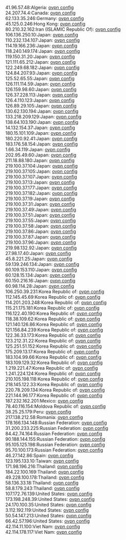41.96.57.48:Algeria: [ovpn config](vpn/41_96_57_48.ovpn)  
24.207.74.4:Canada: [ovpn config](vpn/24_207_74_4.ovpn)  
62.133.35.246:Germany: [ovpn config](vpn/62_133_35_246.ovpn)  
45.125.0.246:Hong Kong: [ovpn config](vpn/45_125_0_246.ovpn)  
80.210.32.162:Iran (ISLAMIC Republic Of): [ovpn config](vpn/80_210_32_162.ovpn)  
106.136.250.10:Japan: [ovpn config](vpn/106_136_250_10.ovpn)  
110.232.134.107:Japan: [ovpn config](vpn/110_232_134_107.ovpn)  
114.19.166.236:Japan: [ovpn config](vpn/114_19_166_236.ovpn)  
118.240.149.174:Japan: [ovpn config](vpn/118_240_149_174.ovpn)  
119.150.31.20:Japan: [ovpn config](vpn/119_150_31_20.ovpn)  
121.111.65.212:Japan: [ovpn config](vpn/121_111_65_212.ovpn)  
122.249.68.182:Japan: [ovpn config](vpn/122_249_68_182.ovpn)  
124.84.207.93:Japan: [ovpn config](vpn/124_84_207_93.ovpn)  
125.52.65.55:Japan: [ovpn config](vpn/125_52_65_55.ovpn)  
126.111.114.59:Japan: [ovpn config](vpn/126_111_114_59.ovpn)  
126.159.98.60:Japan: [ovpn config](vpn/126_159_98_60.ovpn)  
126.37.228.113:Japan: [ovpn config](vpn/126_37_228_113.ovpn)  
126.4.110.123:Japan: [ovpn config](vpn/126_4_110_123.ovpn)  
126.89.29.105:Japan: [ovpn config](vpn/126_89_29_105.ovpn)  
130.62.130.194:Japan: [ovpn config](vpn/130_62_130_194.ovpn)  
133.218.209.129:Japan: [ovpn config](vpn/133_218_209_129.ovpn)  
138.64.103.190:Japan: [ovpn config](vpn/138_64_103_190.ovpn)  
14.132.154.37:Japan: [ovpn config](vpn/14_132_154_37.ovpn)  
180.15.101.109:Japan: [ovpn config](vpn/180_15_101_109.ovpn)  
180.220.92.41:Japan: [ovpn config](vpn/180_220_92_41.ovpn)  
183.176.58.154:Japan: [ovpn config](vpn/183_176_58_154.ovpn)  
1.66.34.119:Japan: [ovpn config](vpn/1_66_34_119.ovpn)  
202.95.49.60:Japan: [ovpn config](vpn/202_95_49_60.ovpn)  
211.18.88.180:Japan: [ovpn config](vpn/211_18_88_180.ovpn)  
219.100.37.104:Japan: [ovpn config](vpn/219_100_37_104.ovpn)  
219.100.37.105:Japan: [ovpn config](vpn/219_100_37_105.ovpn)  
219.100.37.107:Japan: [ovpn config](vpn/219_100_37_107.ovpn)  
219.100.37.13:Japan: [ovpn config](vpn/219_100_37_13.ovpn)  
219.100.37.177:Japan: [ovpn config](vpn/219_100_37_177.ovpn)  
219.100.37.182:Japan: [ovpn config](vpn/219_100_37_182.ovpn)  
219.100.37.19:Japan: [ovpn config](vpn/219_100_37_19.ovpn)  
219.100.37.31:Japan: [ovpn config](vpn/219_100_37_31.ovpn)  
219.100.37.49:Japan: [ovpn config](vpn/219_100_37_49.ovpn)  
219.100.37.51:Japan: [ovpn config](vpn/219_100_37_51.ovpn)  
219.100.37.55:Japan: [ovpn config](vpn/219_100_37_55.ovpn)  
219.100.37.58:Japan: [ovpn config](vpn/219_100_37_58.ovpn)  
219.100.37.86:Japan: [ovpn config](vpn/219_100_37_86.ovpn)  
219.100.37.87:Japan: [ovpn config](vpn/219_100_37_87.ovpn)  
219.100.37.96:Japan: [ovpn config](vpn/219_100_37_96.ovpn)  
219.98.132.92:Japan: [ovpn config](vpn/219_98_132_92.ovpn)  
27.98.17.40:Japan: [ovpn config](vpn/27_98_17_40.ovpn)  
45.8.221.25:Japan: [ovpn config](vpn/45_8_221_25.ovpn)  
59.139.246.134:Japan: [ovpn config](vpn/59_139_246_134.ovpn)  
60.109.153.110:Japan: [ovpn config](vpn/60_109_153_110.ovpn)  
60.128.15.134:Japan: [ovpn config](vpn/60_128_15_134.ovpn)  
60.150.216.16:Japan: [ovpn config](vpn/60_150_216_16.ovpn)  
60.98.114.28:Japan: [ovpn config](vpn/60_98_114_28.ovpn)  
106.250.39.231:Korea Republic of: [ovpn config](vpn/106_250_39_231.ovpn)  
112.145.45.69:Korea Republic of: [ovpn config](vpn/112_145_45_69.ovpn)  
114.201.203.248:Korea Republic of: [ovpn config](vpn/114_201_203_248.ovpn)  
115.21.175.181:Korea Republic of: [ovpn config](vpn/115_21_175_181.ovpn)  
116.122.40.190:Korea Republic of: [ovpn config](vpn/116_122_40_190.ovpn)  
118.38.109.62:Korea Republic of: [ovpn config](vpn/118_38_109_62.ovpn)  
121.140.126.86:Korea Republic of: [ovpn config](vpn/121_140_126_86.ovpn)  
121.156.84.239:Korea Republic of: [ovpn config](vpn/121_156_84_239.ovpn)  
122.36.33.173:Korea Republic of: [ovpn config](vpn/122_36_33_173.ovpn)  
123.212.31.22:Korea Republic of: [ovpn config](vpn/123_212_31_22.ovpn)  
125.251.51.152:Korea Republic of: [ovpn config](vpn/125_251_51_152.ovpn)  
175.209.13.17:Korea Republic of: [ovpn config](vpn/175_209_13_17.ovpn)  
183.104.99.66:Korea Republic of: [ovpn config](vpn/183_104_99_66.ovpn)  
183.109.129.32:Korea Republic of: [ovpn config](vpn/183_109_129_32.ovpn)  
1.219.221.47:Korea Republic of: [ovpn config](vpn/1_219_221_47.ovpn)  
1.241.224.124:Korea Republic of: [ovpn config](vpn/1_241_224_124.ovpn)  
210.105.198.118:Korea Republic of: [ovpn config](vpn/210_105_198_118.ovpn)  
218.145.122.33:Korea Republic of: [ovpn config](vpn/218_145_122_33.ovpn)  
220.78.209.134:Korea Republic of: [ovpn config](vpn/220_78_209_134.ovpn)  
221.144.96.177:Korea Republic of: [ovpn config](vpn/221_144_96_177.ovpn)  
187.232.162.201:Mexico: [ovpn config](vpn/187_232_162_201.ovpn)  
78.40.116.154:Moldova Republic of: [ovpn config](vpn/78_40_116_154.ovpn)  
38.25.25.179:Peru: [ovpn config](vpn/38_25_25_179.ovpn)  
217.138.212.58:Romania: [ovpn config](vpn/217_138_212_58.ovpn)  
178.166.134.148:Russian Federation: [ovpn config](vpn/178_166_134_148.ovpn)  
31.200.233.225:Russian Federation: [ovpn config](vpn/31_200_233_225.ovpn)  
84.42.74.164:Russian Federation: [ovpn config](vpn/84_42_74_164.ovpn)  
90.188.144.155:Russian Federation: [ovpn config](vpn/90_188_144_155.ovpn)  
95.105.125.198:Russian Federation: [ovpn config](vpn/95_105_125_198.ovpn)  
95.70.100.173:Russian Federation: [ovpn config](vpn/95_70_100_173.ovpn)  
46.27.142.86:Spain: [ovpn config](vpn/46_27_142_86.ovpn)  
123.195.133.10:Taiwan: [ovpn config](vpn/123_195_133_10.ovpn)  
171.98.196.216:Thailand: [ovpn config](vpn/171_98_196_216.ovpn)  
184.22.100.169:Thailand: [ovpn config](vpn/184_22_100_169.ovpn)  
49.228.100.178:Thailand: [ovpn config](vpn/49_228_100_178.ovpn)  
58.136.33.18:Thailand: [ovpn config](vpn/58_136_33_18.ovpn)  
58.8.179.243:Thailand: [ovpn config](vpn/58_8_179_243.ovpn)  
107.172.76.139:United States: [ovpn config](vpn/107_172_76_139.ovpn)  
173.198.248.39:United States: [ovpn config](vpn/173_198_248_39.ovpn)  
24.170.100.35:United States: [ovpn config](vpn/24_170_100_35.ovpn)  
3.112.192.119:United States: [ovpn config](vpn/3_112_192_119.ovpn)  
50.54.147.213:United States: [ovpn config](vpn/50_54_147_213.ovpn)  
66.42.57.196:United States: [ovpn config](vpn/66_42_57_196.ovpn)  
42.114.11.100:Viet Nam: [ovpn config](vpn/42_114_11_100.ovpn)  
42.114.178.117:Viet Nam: [ovpn config](vpn/42_114_178_117.ovpn)  
